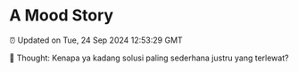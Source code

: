 # A Mood Story

⏰ Updated on Tue, 24 Sep 2024 12:53:29 GMT

💭 Thought: Kenapa ya kadang solusi paling sederhana justru yang terlewat?

